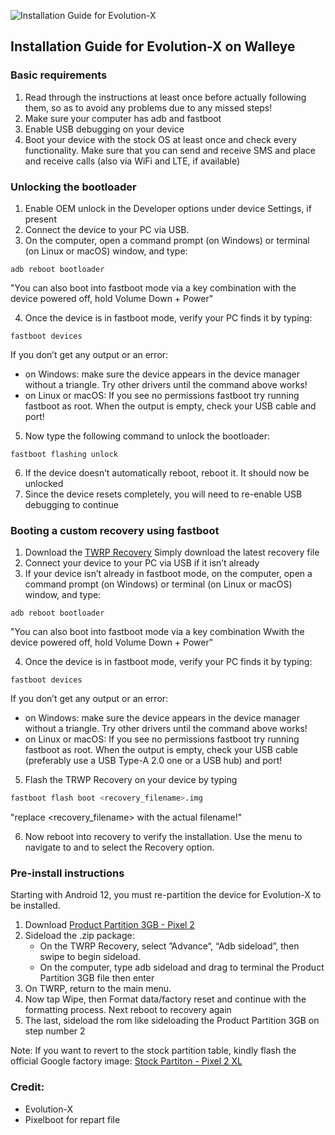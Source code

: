 ![Installation Guide for Evolution-X](https://i.imgur.com/o2G52Ve.png)

## Installation Guide for Evolution-X on Walleye

### Basic requirements
1. Read through the instructions at least once before actually following them, so as to avoid any problems due to any missed steps!
2. Make sure your computer has adb and fastboot
3. Enable USB debugging on your device
4. Boot your device with the stock OS at least once and check every functionality. Make sure that you can send and receive SMS and place and receive calls (also via WiFi and LTE, if available)

### Unlocking the bootloader
1. Enable OEM unlock in the Developer options under device Settings, if present
2. Connect the device to your PC via USB.
3. On the computer, open a command prompt (on Windows) or terminal (on Linux or macOS) window, and type:
```
adb reboot bootloader
```
   "You can also boot into fastboot mode via a key combination with the device powered off, hold Volume Down + Power"

4. Once the device is in fastboot mode, verify your PC finds it by typing:
```
fastboot devices
```
   If you don’t get any output or an error:
   - on Windows: make sure the device appears in the device manager without a triangle. Try other drivers until the command above works!
   - on Linux or macOS: If you see no permissions fastboot try running fastboot as root. When the output is empty, check your USB cable and port!

5. Now type the following command to unlock the bootloader:
```
fastboot flashing unlock
```
6. If the device doesn’t automatically reboot, reboot it. It should now be unlocked
7. Since the device resets completely, you will need to re-enable USB debugging to continue

### Booting a custom recovery using fastboot
1. Download the [TWRP Recovery](https://dl.twrp.me/walleye/twrp-3.3.0-0-walleye.img)
Simply download the latest recovery file
2. Connect your device to your PC via USB if it isn’t already
3. If your device isn’t already in fastboot mode, on the computer, open a command prompt (on Windows) or terminal (on Linux or macOS) window, and type:
```
adb reboot bootloader
```
   "You can also boot into fastboot mode via a key combination Wwith the device powered off, hold Volume Down + Power"

4. Once the device is in fastboot mode, verify your PC finds it by typing: 
```
fastboot devices
```
   If you don’t get any output or an error:
   - on Windows: make sure the device appears in the device manager without a triangle. Try other drivers until the command above works!
   - on Linux or macOS: If you see no permissions fastboot try running fastboot as root. When the output is empty, check your USB cable (preferably use a USB Type-A 2.0 one or a USB hub) and port!

5. Flash the TRWP Recovery on your device by typing
```bash
fastboot flash boot <recovery_filename>.img
```
   "replace <recovery_filename> with the actual filename!"

6. Now reboot into recovery to verify the installation. Use the menu to navigate to and to select the Recovery option.

### Pre-install instructions
Starting with Android 12, you must re-partition the device for Evolution-X to be installed.

1. Download [Product Partition 3GB - Pixel 2](https://gitlab.pixelexperience.org/android/vendor-blobs/wiki_blobs_wahoo/-/raw/main/productpartition-pixel2-extended.zip)
2. Sideload the .zip package:
   - On the TWRP Recovery, select ”Advance“, “Adb sideload”, then swipe to begin sideload.
   - On the computer, type adb sideload and drag to terminal the Product Partition 3GB file then enter
3. On TWRP, return to the main menu.
4. Now tap Wipe, then Format data/factory reset and continue with the formatting process. Next reboot to recovery again
5. The last, sideload the rom like sideloading the Product Partition 3GB on step number 2

Note: If you want to revert to the stock partition table, kindly flash the official Google factory image: [Stock Partiton - Pixel 2 XL](https://developers.google.com/android/images#walleye)

### Credit:
- Evolution-X
- Pixelboot for repart file
